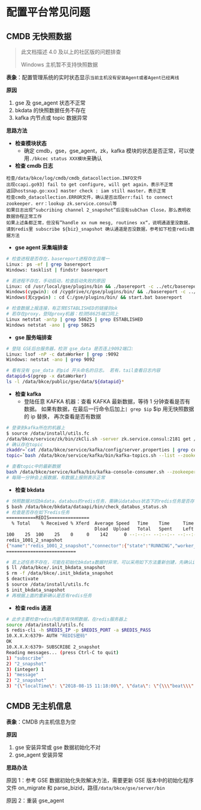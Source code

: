 # 配置平台常见问题

## CMDB 无快照数据

> 此文档描述 4.0 及以上的社区版的问题排查
>
> Windows 主机暂不支持快照数据

**表象**：配置管理系统的实时状态显示`当前主机没有安装Agent或者Agent已经离线`

**原因**

1. gse 及 gse_agent 状态不正常
2. bkdata 的快照数据任务不存在
3. kafka 内节点或 topic 数据异常

**思路方法**

- **检查模块状态**
  - 确定 cmdb，gse，gse_agent，zk，kafka 模块的状态是否正常，可以使用`./bkcec status XXX模块`来确认
- **检查 cmdb 日志**

```
检查/data/bkce/log/cmdb/cmdb_datacollection.INFO文件
出现ccapi.go93] fail to get configure, will get again，表示不正常
返回hostsnap.go:xxx] master check : iam still master，表示正常
检查cmdb_datacollection.ERROR文件，确认是否出现err:fail to connect zookeeper. err：lookup zk.service.consul等
如果日志出现“subcribing channel 2_snapshot”后没有subChan Close，那么表明收数据协程正常工作
如果上述条都正常，但没有”handle xx num mesg, routines xx“，说明通道里没数据，请到redis里 subscribe ${biz}_snapshot 确认通道是否没数据，参考如下检查redis数据方法
```

- **gse agent 采集端排查**

```bash
# 检查进程是否存在，basereport进程存在且唯一
Linux： ps -ef | grep basereport
Windows: tasklist | findstr basereport

# 若进程不存在，手动启动，检查启动失败的原因
Linux: cd /usr/local/gse/plugins/bin && ./basereport -c ../etc/basereport.conf
Windows(cygwin): cd /cygdrive/c/gse/plugins/bin/ && ./basereport -c ../etc/basereport.conf
Windows(无cygwin) : cd C:/gse/plugins/bin/ && start.bat basereport

# 检查数据上报连接，有正常ESTABLISHED的链接则ok
# 若存在proxy，登陆proxy机器：检测58625端口同上
Linux netstat -antp | grep 58625 | grep ESTABLISHED
Windows netstat -ano | grep 58625
```

- **gse 服务端排查**

```bash
# 登陆 GSE后台服务器，检测 gse_data 是否连上9092端口:
Linux: lsof -nP -c dataWorker | grep :9092
Windows: netstat -ano | grep 9092

# 看有没有 gse_data 的pid 开头命名的日志。 若有，tail查看日志内容
datapid=$(pgrep -x dataWorker)
ls -l /data/bkce/public/gse/data/${datapid}*
```

- **检查 kafka**
	- 登陆任意 KAFKA 机器：查看 KAFKA 最新数据，等待 1 分钟查看是否有数据。 如果有数据，在最后一行命令后加上`| grep $ip` $ip 用无快照数据的 ip 替换， 再次查看是否有数据

```bash
# 登录到kafka所在的机器上
$ source /data/install/utils.fc
/data/bkce/service/zk/bin/zkCli.sh -server zk.service.consul:2181 get /gse/config/etc/dataserver/data/1001
# 确认存在topic
zkaddr=`cat /data/bkce/service/kafka/config/server.properties | grep common_kafka | cut -d '=' -f 2`
topic=`bash /data/bkce/service/kafka/bin/kafka-topics.sh --list --zookeeper $zkaddr|grep ^snap`

# 查看topic中的最新数据
bash /data/bkce/service/kafka/bin/kafka-console-consumer.sh --zookeeper $zkaddr --topic $topic
# 每隔一分钟会上报数据，有数据上报侧表示正常
```

- **检查 bkdata**

```bash
# 快照数据对应bkdata，databus的redis任务，需确认databus状态下的redis任务是否存在
$ bash /data/bkce/bkdata/dataapi/bin/check_databus_status.sh
# 检查是否存在如下redis任务
===========REDIS===============
  % Total    % Received % Xferd  Average Speed   Time    Time     Time  Current
                                 Dload  Upload   Total   Spent    Left  Speed
100    25  100    25    0     0    142      0 --:--:-- --:--:-- --:--:--   142
redis_1001_2_snapshot
{"name":"redis_1001_2_snapshot","connector":{"state":"RUNNING","worker_id":"x.x.x.x:10053"},"tasks":[{"state":"RUNNING","id":0,"worker_id":"x.x.x.x:10053"}]}
==========================

# 若上述任务不存在，可能在初始化bkdata数据时异常，可以采用如下方法重新创建，先确认init_bkdata_snapshot是否存在
$ ll /data/bkce/.init_bkdata_snapshot
$ rm -f /data/bkce/.init_bkdata_snapshot
$ deactivate
$ source /data/install/utils.fc
$ init_bkdata_snapshot
# 再根据上面的重新确认是否有redis任务
```

- **检查 redis 通道**

```bash
# 此步主要检查redis内是否有快照数据，在redis服务器上
source /data/install/utils.fc
$ redis-cli -h $REDIS_IP -p $REDIS_PORT -a $REDIS_PASS
10.X.X.X:6379> AUTH "REDIS密码"
OK
10.X.X.X:6379> SUBSCRIBE 2_snapshot
Reading messages... (press Ctrl-C to quit)
1) "subscribe"
2) "2_snapshot"
3) (integer) 1
1) "message"
2) "2_snapshot"
3) "{\"localTime\": \"2018-08-15 11:18:00\", \"data\": \"{\\\"beat\\\":{\\\"address\\\":
```

## CMDB 无主机信息

**表象**：CMDB 内主机信息为空

**原因**

1. gse 安装异常或 gse 数据初始化不对
2. gse_agent 安装异常

**思路办法**

原因 1：参考 GSE 数据初始化失败解决方法，需要更新 GSE 版本中的初始化程序文件 on_migrate 和 parse_bizid，路径`/data/bkce/gse/server/bin`

原因 2：重装 gse_agent